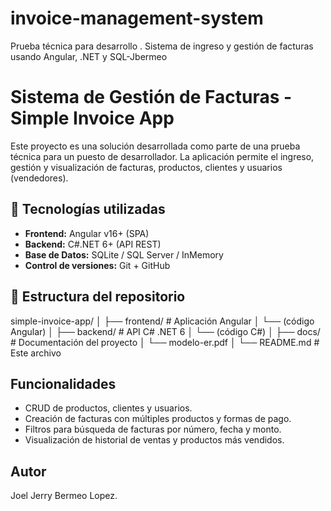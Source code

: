 # invoice-management-system
Prueba técnica para desarrollo . Sistema de ingreso y gestión de facturas usando Angular, .NET y SQL-Jbermeo

# Sistema de Gestión de Facturas - Simple Invoice App

Este proyecto es una solución desarrollada como parte de una prueba técnica para un puesto de desarrollador. La aplicación permite el ingreso, gestión y visualización de facturas, productos, clientes y usuarios (vendedores).

## 🚀 Tecnologías utilizadas

- **Frontend:** Angular v16+ (SPA)
- **Backend:** C#.NET 6+ (API REST)
- **Base de Datos:** SQLite / SQL Server / InMemory
- **Control de versiones:** Git + GitHub

## 📁 Estructura del repositorio
simple-invoice-app/ │ ├── frontend/ # Aplicación Angular │ └── (código Angular) │ ├── backend/ # API C# .NET 6 │ └── (código C#) │ ├── docs/ # Documentación del proyecto │ └── modelo-er.pdf │ └── README.md # Este archivo

## Funcionalidades

- CRUD de productos, clientes y usuarios.
- Creación de facturas con múltiples productos y formas de pago.
- Filtros para búsqueda de facturas por número, fecha y monto.
- Visualización de historial de ventas y productos más vendidos.
## Autor

Joel Jerry Bermeo Lopez.
